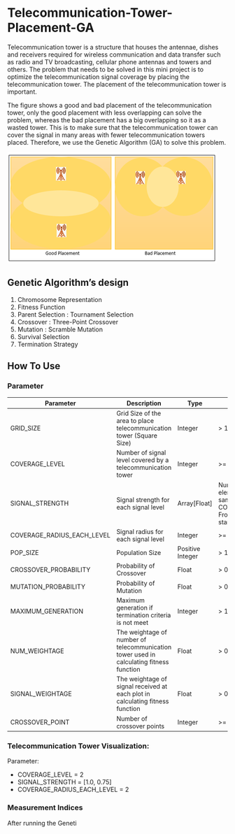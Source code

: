 # Telecommunication-Tower-Placement-GA
Telecommunication tower is a structure that houses the antennae, dishes and receivers required for wireless communication and data transfer such as radio and TV broadcasting, cellular phone antennas and towers and others. The problem that needs to be solved in this mini project is to optimize the telecommunication signal coverage by placing the telecommunication tower. The placement of the telecommunication tower is important. 

The figure shows a good and bad placement of the telecommunication tower, only the good placement with less overlapping can solve the problem, whereas the bad placement has a big overlapping so it as a wasted tower. This is to make sure that the telecommunication tower can cover the signal in many areas with fewer telecommunication towers placed. Therefore, we use the Genetic Algorithm (GA) to solve this problem.

![Problem Illustration](assests/problem.png)

## Genetic Algorithm’s design 
1. Chromosome Representation
2. Fitness Function
1. Parent Selection : Tournament Selection
2. Crossover : Three-Point Crossover
3. Mutation : Scramble Mutation
4. Survival Selection
5. Termination Strategy

## How To Use
### Parameter
|Parameter |Description |Type |Remarks |
|-|-|-|-|
|GRID_SIZE |Grid Size of the area to place telecommunication tower (Square Size) |Integer | > 1
|COVERAGE_LEVEL |Number of signal level covered by a telecommunication tower |Integer | >= 1
|SIGNAL_STRENGTH |Signal strength for each signal level |Array[Float] |Number of array element must same with COVERAGE_LEVEL. From high to low, start with 1.0| 
|COVERAGE_RADIUS_EACH_LEVEL |Signal radius for each signal level |Integer| >= 1 |
|POP_SIZE |Population Size |Positive Integer | > 1
|CROSSOVER_PROBABILITY |Probability of Crossover |Float | > 0 and <= 1 
|MUTATION_PROBABILITY |Probability of Mutation |Float | > 0 and <= 1 
|MAXIMUM_GENERATION |Maximum generation if termination criteria is not meet |Integer | > 1
|NUM_WEIGHTAGE | The weightage of number of telecommunication tower used in calculating fitness function |Float | > 0 and <= 1 |
|SIGNAL_WEIGHTAGE |The weightage of signal received at each plot in calculating fitness function |Float| > 0 and <= 1 |
|CROSSOVER_POINT | Number of crossover points| Integer| >= 1 |

### Telecommunication Tower Visualization: 
Parameter:
- COVERAGE_LEVEL = 2
- SIGNAL_STRENGTH = [1.0, 0.75]
- COVERAGE_RADIUS_EACH_LEVEL = 2

### Measurement Indices
After running the Geneti